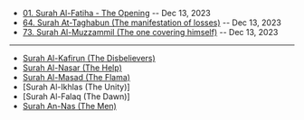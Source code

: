 * [01. Surah Al-Fatiha - The Opening]()                    -- Dec 13, 2023
* [64. Surah At-Taghabun (The manifestation of losses)]()  -- Dec 13, 2023
* [73. Surah Al-Muzzammil (The one covering himself)]()    -- Dec 13, 2023
***
* [Surah Al-Kafirun (The Disbelievers)]()
* [Surah Al-Nasar (The Help)]()
* [Surah Al-Masad (The Flama)]()
* [Surah Al-Ikhlas (The Unity)]
* [Surah Al-Falaq (The Dawn)]
* [Surah An-Nas (The Men)]()
